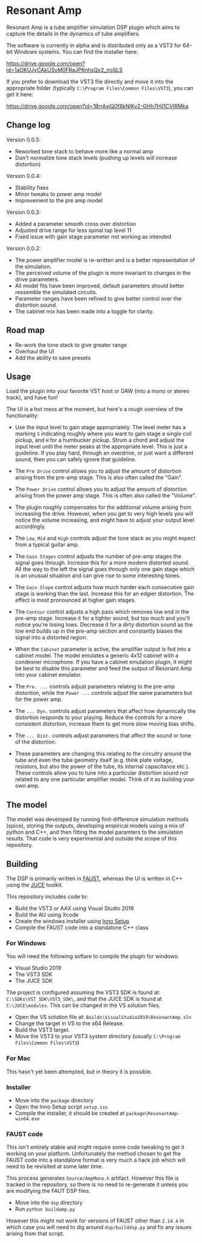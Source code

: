 # Resonant Amp

Resonant Amp is a tube amplifier simulation DSP plugin which aims to capture the details in the dynamics of tube amplifiers.

The software is currently in alpha and is distributed only as a VST3 for 64-bit Windows systems. You can find the installer here:

<https://drive.google.com/open?id=1aOKUJyCAkUSvM0FRaJP6nhsQv2_noSLS>

If you prefer to download the VST3 file directly and move it into the appropriate folder (typically `C:\Program Files\Common Files\VST3`), you can get it here:

<https://drive.google.com/open?id=1BrrAsjQ0f8kNIKv2-GHh7Hjl1CVIRMka>

## Change log

Version 0.0.5:

* Reworked tone stack to behave more like a normal amp
* Don't normalize tone stack levels (pushing up levels will increase distortion)

Version 0.0.4:

* Stability fixes
* Minor tweaks to power amp model
* Improvement to the pre amp model

Version 0.0.3:

* Added a parameter smooth cross over distortion
* Adjusted drive range for less spinal tap level 11
* Fixed issue with gain stage parameter not working as intended

Version 0.0.2:

* The power amplifier model is re-written and is a better representation of the simulation.
* The perceived volume of the plugin is more invariant to changes in the drive parameters.
* All model fits have been improved, default parameters should better ressemble the simulated circuits.
* Parameter ranges have been refined to give better control over the distortion sound.
* The cabinet mix has been made into a toggle for clarity.

## Road map

* Re-work the tone stack to give greater range
* Overhaul the UI
* Add the ability to save presets

## Usage

Load the plugin into your favorite VST host or DAW (into a mono or stereo track), and have fun!

The UI is a hot mess at the moment, but here's a rough overview of the functionality:

* Use the input level to gain stage appropriately. The level meter has a marking `S` indicating roughly where you want to gain stage a single coil pickup, and `H` for a humbucker pickup. Strum a chord and adjust the input level until the meter peaks at the appropriate level. This is just a guideline. If you play hard, through an overdrive, or just want a different sound, then you can safely ignore that guideline.

* The `Pre Drive` control allows you to adjust the amount of distortion arising from the pre-amp stage. This is also often called the "Gain".

* The `Power Drive` control allows you to adjust the amount of distortion arising from the power amp stage. This is often also called the "Volume".

* The plugin roughly compensates for the additional volume arising from increasing the drive. However, when you get to very high levels you will notice the volume increasing, and might have to adjust your output level accordingly.

* The `Low`, `Mid` and `High` controls adjust the tone stack as you might expect from a typical guitar amp.

* The `Gain Stages` control adjusts the number of pre-amp stages the signal goes through. Increase this for a more modern distorted sound. All the way to the left the signal goes through only one gain stage which is an unusual situation and can give rise to some interesting tones.

* The `Gain Slope` control adjusts how much harder each consecutive gain stage is working than the last. Increase this for an edgier distortion. The effect is most pronounced at higher gain stages.

* The `Contour` control adjusts a high pass which removes low end in the pre-amp stage. Increase it for a tighter sound, but too much and you'll notice you're losing lows. Decrease it for a dirty distortion sound as the low end builds up in the pre-amp section and constantly biases the signal into a distorted region.

* When the `Cabinet` parameter is active, the amplifier output is fed into a cabinet model. The model emulates a generic 4x12 cabinet with a condesner microphone. If you have a cabinet emulation plugin, it might be best to disable this parameter and feed the output of Resonant Amp into your cabinet emulator.

* The `Pre. ...` controls adjust parameters relating to the pre-amp distortion, while the `Power ...` controls adjust the same parameters but for the power amp.

* The `... Dyn.` controls adjust parameters that affect how dynamically the distortion responds to your playing. Reduce the controls for a more consistent distortion, increase them to get more slow moving bias shifts.

* The `... Dist.` controls adjust parameters that affect the sound or tone of the distortion.

* These parameters are changing this relating to the circuitry around the tube and even the tube geometry itself (e.g. think plate voltage, resistors, but also the power of the tube, its internal capacitance etc.). These controls allow you to tune into a particular distortion sound not related to any one particular amplifier model. Think of it as building your own amp.

## The model

The model was developed by running finit-difference simulation methods (spice), storing the outputs, developing empirical models using a mix of python and C++, and then fitting the model paramters to the simulation results. That code is very experimental and outside the scope of this repository.

## Building

The DSP is primarily written in [FAUST](https://faust.grame.fr/), whereas the UI is written in C++ using the [JUCE](https://www.juce.com) toolkit.

This repository includes code to:

* Build the VST3 or AAX using Visual Studio 2019
* Build the AU using Xcode
* Create the windows installer using [Inno Setup](https://jrsoftware.org/isinfo.php)
* Compile the FAUST code into a standalone C++ class

### For Windows

You will need the following softare to compile the plugin for windows:

* Visual Studio 2019
* The VST3 SDK
* The JUCE SDK

The project is configured assuming the VST3 SDK is found at: `C:\SDKs\VST_SDK\VST3_SDK\`, and that the JUCE SDK is found at `C:\JUCE\modules`. This can be changed in the VS solution files.

* Open the VS solution file at: `Builds\VisualStudio2019\ResonantAmp.sln`
* Change the target in VS to the x64 Release.
* Build the VST3 target.
* Move the VST3 to your VST3 system directory (usually `C:\Program Files\Common Files\VST3`)

### For Mac

This hasn't yet been attempted, but in theory it is possible.

### Installer

* Move into the `package` directory
* Open the Inno Setup script `setup.iss`
* Compile the installer, it should be created at `package\ResonantAmp-win64.exe`

### FAUST code

This isn't entirely stable and might require some code tweaking to get it working on your platform. Unfortunately the method chosen to get the FAUST code into a standalone format is very much a hack job which will need to be revisited at some later time.

This process generates `Source/AmpMono.h` artifact. However this file is tracked in the repository, so there is no need to re-generate it unless you are modifying the FAUT DSP files.

* Move into the `dsp` directory
* Run `python buildamp.py`

However this might not work for versions of FAUST other than `2.14.4` in which case you will need to dig around `dsp/builddsp.py` and fix any issues arising from that script.
